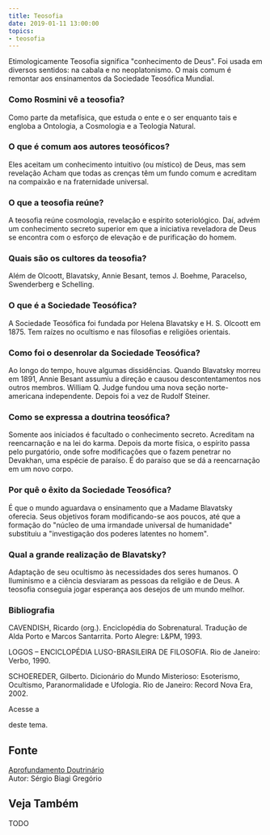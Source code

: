 ```yaml
---
title: Teosofia
date: 2019-01-11 13:00:00
topics: 
- teosofia
---
```


Etimologicamente Teosofia significa "conhecimento de Deus". Foi usada em
diversos sentidos: na cabala e no neoplatonismo. O mais comum é remontar
aos ensinamentos da Sociedade Teosófica Mundial.

### Como Rosmini vê a teosofia?
Como parte da metafísica, que estuda o ente e o ser enquanto tais e
engloba a Ontologia, a Cosmologia e a Teologia Natural.

### O que é comum aos autores teosóficos?
Eles aceitam um conhecimento intuitivo (ou místico) de Deus, mas sem
revelação Acham que todas as crenças têm um fundo comum e acreditam na
compaixão e na fraternidade universal.

### O que a teosofia reúne?
A teosofia reúne cosmologia, revelação e espírito soteriológico. Daí,
advém um conhecimento secreto superior em que a iniciativa reveladora de
Deus se encontra com o esforço de elevação e de purificação do homem.

### Quais são os cultores da teosofia?
Além de Olcoott, Blavatsky, Annie Besant, temos J. Boehme, Paracelso,
Swenderberg e Schelling.

### O que é a Sociedade Teosófica?
A Sociedade Teosófica foi fundada por Helena Blavatsky e H. S. Olcoott
em 1875. Tem raízes no ocultismo e nas filosofias e religiões orientais.

### Como foi o desenrolar da Sociedade Teosófica?
Ao longo do tempo, houve algumas dissidências. Quando Blavatsky morreu
em 1891, Annie Besant assumiu a direção e causou descontentamentos nos
outros membros. William Q. Judge fundou uma nova seção norte-americana
independente. Depois foi a vez de Rudolf Steiner.

### Como se expressa a doutrina teosófica?
Somente aos iniciados é facultado o conhecimento secreto. Acreditam na
reencarnação e na lei do karma. Depois da morte física, o espírito passa
pelo purgatório, onde sofre modificações que o fazem penetrar no
Devakhan, uma espécie de paraíso. É do paraíso que se dá a reencarnação
em um novo corpo.

### Por quê o êxito da Sociedade Teosófica?
É que o mundo aguardava o ensinamento que a Madame Blavatsky oferecia.
Seus objetivos foram modificando-se aos poucos, até que a formação do
"núcleo de uma irmandade universal de humanidade" substituiu a
"investigação dos poderes latentes no homem".

### Qual a grande realização de Blavatsky?
Adaptação de seu ocultismo às necessidades dos seres humanos. O
Iluminismo e a ciência desviaram as pessoas da religião e de Deus. A
teosofia conseguia jogar esperança aos desejos de um mundo melhor.


### Bibliografia
CAVENDISH, Ricardo (org.). Enciclopédia do Sobrenatural. Tradução de
Alda Porto e Marcos Santarrita. Porto Alegre: L&PM, 1993.

LOGOS – ENCICLOPÉDIA LUSO-BRASILEIRA DE FILOSOFIA. Rio de Janeiro:
Verbo, 1990.

SCHOEREDER, Gilberto. Dicionário do Mundo Misterioso: Esoterismo,
Ocultismo, Paranormalidade e Ufologia. Rio de Janeiro: Record Nova Era,
2002.

Acesse a

deste tema.

## Fonte
[Aprofundamento Doutrinário](https://sites.google.com/view/aprofundamentodoutrinario/teosofia)  
Autor: Sérgio Biagi Gregório



## Veja Também
TODO


